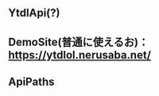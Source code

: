## YtdlApi(?)

## DemoSite(普通に使えるお)：https://ytdlol.nerusaba.net/

## ApiPaths

### <title> = "好きな曲";

### /<title>.mp4

### /<title>.mp3
